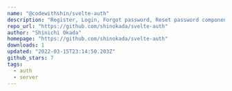 ```yaml
---
name: "@codewithshin/svelte-auth"
description: "Register, Login, Forgot password, Reset password components using Sendgrid and MongoDB."
repo_url: "https://github.com/shinokada/svelte-auth"
author: "Shinichi Okada"
homepage: "https://github.com/shinokada/svelte-auth"
downloads: 1
updated: "2022-03-15T23:14:50.203Z"
github_stars: 7
tags: 
  - auth
  - server
---
```

